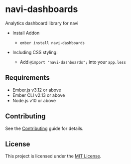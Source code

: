 # navi-dashboards

Analytics dashboard library for navi

- Install Addon

  - `ember install navi-dashboards`

- Including CSS styling:
  - Add `@import "navi-dashboards";` into your `app.less`

## Requirements

- Ember.js v3.12 or above
- Ember CLI v2.13 or above
- Node.js v10 or above

## Contributing

See the [Contributing](../../CONTRIBUTING.md) guide for details.

## License

This project is licensed under the [MIT License](../../LICENSE.md).
